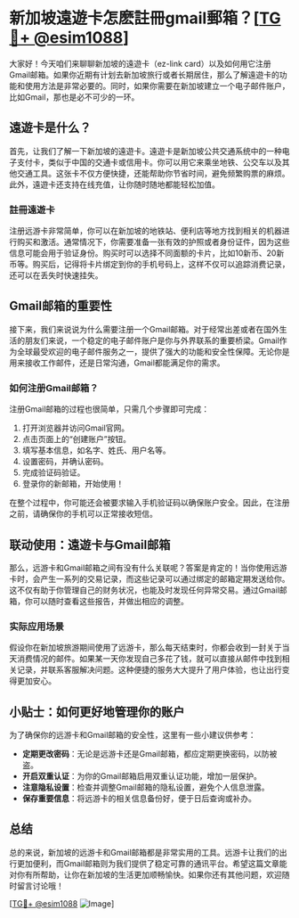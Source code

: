 # 新加坡遠遊卡怎麽註冊gmail郵箱？[[TG💪+ @esim1088](https://t.me/s/esim1088)]

大家好！今天咱们来聊聊新加坡的遠遊卡（ez-link card）以及如何用它注册Gmail邮箱。如果你近期有计划去新加坡旅行或者长期居住，那么了解遠遊卡的功能和使用方法是非常必要的。同时，如果你需要在新加坡建立一个电子邮件账户，比如Gmail，那也是必不可少的一环。

## 遠遊卡是什么？

首先，让我们了解一下新加坡的遠遊卡。遠遊卡是新加坡公共交通系统中的一种电子支付卡，类似于中国的交通卡或信用卡。你可以用它来乘坐地铁、公交车以及其他交通工具。这张卡不仅方便快捷，还能帮助你节省时间，避免频繁购票的麻烦。此外，遠遊卡还支持在线充值，让你随时随地都能轻松加值。

### 註冊遠遊卡

注册远游卡非常简单，你可以在新加坡的地铁站、便利店等地方找到相关的机器进行购买和激活。通常情况下，你需要准备一张有效的护照或者身份证件，因为这些信息可能会用于验证身份。购买时可以选择不同面额的卡片，比如10新币、20新币等。购买后，记得将卡片绑定到你的手机号码上，这样不仅可以追踪消费记录，还可以在丢失时快速挂失。

## Gmail邮箱的重要性

接下来，我们来说说为什么需要注册一个Gmail邮箱。对于经常出差或者在国外生活的朋友们来说，一个稳定的电子邮件账户是你与外界联系的重要桥梁。Gmail作为全球最受欢迎的电子邮件服务之一，提供了强大的功能和安全性保障。无论你是用来接收工作邮件，还是日常沟通，Gmail都能满足你的需求。

### 如何注册Gmail邮箱？

注册Gmail邮箱的过程也很简单，只需几个步骤即可完成：

1. 打开浏览器并访问Gmail官网。
2. 点击页面上的“创建账户”按钮。
3. 填写基本信息，如名字、姓氏、用户名等。
4. 设置密码，并确认密码。
5. 完成验证码验证。
6. 登录你的新邮箱，开始使用！

在整个过程中，你可能还会被要求输入手机验证码以确保账户安全。因此，在注册之前，请确保你的手机可以正常接收短信。

## 联动使用：遠遊卡与Gmail邮箱

那么，远游卡和Gmail邮箱之间有没有什么关联呢？答案是肯定的！当你使用远游卡时，会产生一系列的交易记录，而这些记录可以通过绑定的邮箱定期发送给你。这不仅有助于你管理自己的财务状况，也能及时发现任何异常交易。通过Gmail邮箱，你可以随时查看这些报告，并做出相应的调整。

### 实际应用场景

假设你在新加坡旅游期间使用了远游卡，那么每天结束时，你都会收到一封关于当天消费情况的邮件。如果某一天你发现自己多花了钱，就可以直接从邮件中找到相关记录，并联系客服解决问题。这种便捷的服务大大提升了用户体验，也让出行变得更加安心。

## 小贴士：如何更好地管理你的账户

为了确保你的远游卡和Gmail邮箱的安全性，这里有一些小建议供参考：

- **定期更改密码**：无论是远游卡还是Gmail邮箱，都应定期更换密码，以防被盗。
- **开启双重认证**：为你的Gmail邮箱启用双重认证功能，增加一层保护。
- **注意隐私设置**：检查并调整Gmail邮箱的隐私设置，避免个人信息泄露。
- **保存重要信息**：将远游卡的相关信息备份好，便于日后查询或补办。

## 总结

总的来说，新加坡的远游卡和Gmail邮箱都是非常实用的工具。远游卡让我们的出行更加便利，而Gmail邮箱则为我们提供了稳定可靠的通讯平台。希望这篇文章能对你有所帮助，让你在新加坡的生活更加顺畅愉快。如果你还有其他问题，欢迎随时留言讨论哦！

[[TG💪+ @esim1088](https://t.me/s/esim1088) ![Image](https://i.postimg.cc/4NQfJmqS/Snipaste-2025-05-13-00-14-12.png)]
